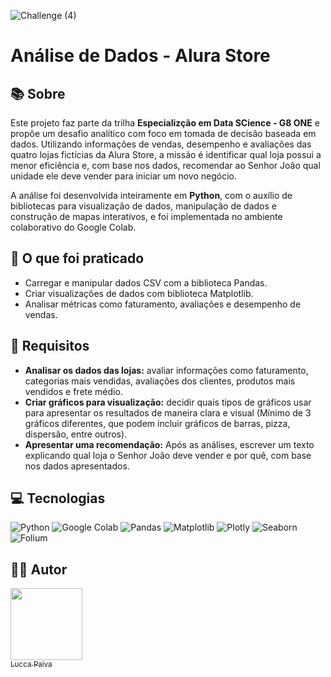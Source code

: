 ![Challenge (4)](https://github.com/user-attachments/assets/f5af95f7-551a-476e-be93-2dbcf2f56680)

# Análise de Dados - Alura Store
<h2>📚 Sobre</h2>

Este projeto faz parte da trilha **Especializção em Data SCience - G8 ONE** e propõe um desafio analítico com foco em tomada de decisão baseada em dados. Utilizando informações de vendas, desempenho e avaliações das quatro lojas fictícias da Alura Store, a missão é identificar qual loja possui a menor eficiência e, com base nos dados, recomendar ao Senhor João qual unidade ele deve vender para iniciar um novo negócio.

A análise foi desenvolvida inteiramente em **Python**, com o auxílio de bibliotecas para visualização de dados, manipulação de dados e construção de mapas interativos, e foi implementada no ambiente colaborativo do Google Colab.

<h2>📱 O que foi praticado</h2>

+ Carregar e manipular dados CSV com a biblioteca Pandas.
+ Criar visualizações de dados com biblioteca Matplotlib.
+ Analisar métricas como faturamento, avaliações e desempenho de vendas.

<h2>📄 Requisitos</h2>

+ **Analisar os dados das lojas:** avaliar informações como faturamento, categorias mais vendidas, avaliações dos clientes, produtos mais vendidos e frete médio.
+ **Criar gráficos para visualização:** decidir quais tipos de gráficos usar para apresentar os resultados de maneira clara e visual (Mínimo de 3 gráficos diferentes, que podem incluir gráficos de barras, pizza, dispersão, entre outros).
+ **Apresentar uma recomendação:** Após as análises, escrever um texto explicando qual loja o Senhor João deve vender e por quê, com base nos dados apresentados.

<h2>💻 Tecnologias</h2>

![Python](https://img.shields.io/badge/python-%2314354C.svg?style=for-the-badge&logo=python&logoColor=white)
![Google Colab](https://img.shields.io/badge/Google%20Colab-F9AB00?style=for-the-badge&logo=googlecolab&logoColor=white)
![Pandas](https://img.shields.io/badge/Pandas-150458?style=for-the-badge&logo=pandas&logoColor=white)
![Matplotlib](https://img.shields.io/badge/Matplotlib-0064a5?style=for-the-badge&logo=matplotlib&logoColor=white)
![Plotly](https://img.shields.io/badge/Plotly-3f4f75?style=for-the-badge&logo=plotly&logoColor=white)
![Seaborn](https://img.shields.io/badge/Seaborn-2b7489?style=for-the-badge&logo=seaborn&logoColor=white)
![Folium](https://img.shields.io/badge/Folium-77B829?style=for-the-badge&logo=leaflet&logoColor=white)


<h2>👨‍💻 Autor</h2>

[<img loading="lazy" src="https://github.com/paiva4599.png" width="115"><br><sub>Lucca Paiva</sub>](https://github.com/paiva4599)
